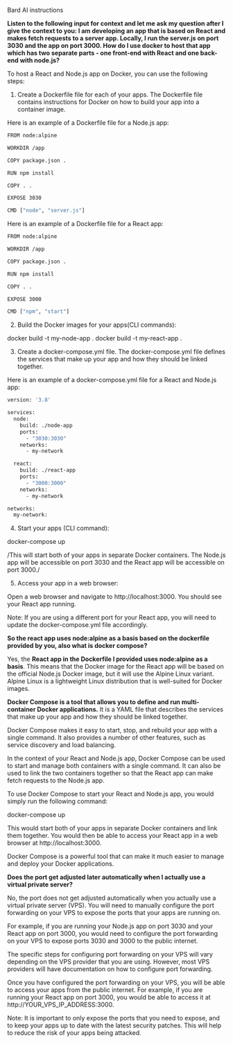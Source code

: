 Bard AI instructions

**Listen to the following input for context and let me ask my question after I give the context to you: I am developing an app that is based on React and makes fetch requests to a server app. Locally, I run the server.js on port 3030 and the app on port 3000. How do I use docker to host that app which has two separate parts - one front-end with React and one back-end with node.js?**

To host a React and Node.js app on Docker, you can use the following steps:

1. Create a Dockerfile file for each of your apps. The Dockerfile file contains instructions for Docker on how to build your app into a container image.

Here is an example of a Dockerfile file for a Node.js app:

```sh
FROM node:alpine

WORKDIR /app

COPY package.json .

RUN npm install

COPY . .

EXPOSE 3030

CMD ["node", "server.js"]
```

Here is an example of a Dockerfile file for a React app:

```sh
FROM node:alpine

WORKDIR /app

COPY package.json .

RUN npm install

COPY . .

EXPOSE 3000

CMD ["npm", "start"]
```

2. Build the Docker images for your apps(CLI commands):


docker build -t my-node-app .
docker build -t my-react-app .

3. Create a docker-compose.yml file. The docker-compose.yml file defines the services that make up your app and how they should be linked together.

Here is an example of a docker-compose.yml file for a React and Node.js app:

```sh
version: '3.8'

services:
  node:
    build: ./node-app
    ports:
      - "3030:3030"
    networks:
      - my-network

  react:
    build: ./react-app
    ports:
      - "3000:3000"
    networks:
      - my-network

networks:
  my-network:
```

4. Start your apps (CLI command):

docker-compose up

/This will start both of your apps in separate Docker containers. The Node.js app will be accessible on port 3030 and the React app will be accessible on port 3000./

5. Access your app in a web browser:

Open a web browser and navigate to http://localhost:3000. You should see your React app running.

Note: If you are using a different port for your React app, you will need to update the docker-compose.yml file accordingly.



**So the react app uses node:alpine as a basis based on the dockerfile provided by you, also what is docker compose?**

Yes, the **React app in the Dockerfile I provided uses node:alpine as a basis**. This means that the Docker image for the React app will be based on the official Node.js Docker image, but it will use the Alpine Linux variant. Alpine Linux is a lightweight Linux distribution that is well-suited for Docker images.

**Docker Compose is a tool that allows you to define and run multi-container Docker applications.** It is a YAML file that describes the services that make up your app and how they should be linked together.

Docker Compose makes it easy to start, stop, and rebuild your app with a single command. It also provides a number of other features, such as service discovery and load balancing.

In the context of your React and Node.js app, Docker Compose can be used to start and manage both containers with a single command. It can also be used to link the two containers together so that the React app can make fetch requests to the Node.js app.

To use Docker Compose to start your React and Node.js app, you would simply run the following command:

docker-compose up

This would start both of your apps in separate Docker containers and link them together. You would then be able to access your React app in a web browser at http://localhost:3000.

Docker Compose is a powerful tool that can make it much easier to manage and deploy your Docker applications.


**Does the port get adjusted later automatically when I actually use a virtual private server?**

No, the port does not get adjusted automatically when you actually use a virtual private server (VPS). You will need to manually configure the port forwarding on your VPS to expose the ports that your apps are running on.

For example, if you are running your Node.js app on port 3030 and your React app on port 3000, you would need to configure the port forwarding on your VPS to expose ports 3030 and 3000 to the public internet.

The specific steps for configuring port forwarding on your VPS will vary depending on the VPS provider that you are using. However, most VPS providers will have documentation on how to configure port forwarding.

Once you have configured the port forwarding on your VPS, you will be able to access your apps from the public internet. For example, if you are running your React app on port 3000, you would be able to access it at http://YOUR_VPS_IP_ADDRESS:3000.

Note: It is important to only expose the ports that you need to expose, and to keep your apps up to date with the latest security patches. This will help to reduce the risk of your apps being attacked.